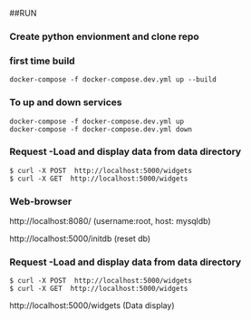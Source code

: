 ##RUN
### Create python envionment and clone repo

### first time build
    docker-compose -f docker-compose.dev.yml up --build

### To up and down services
    docker-compose -f docker-compose.dev.yml up
    docker-compose -f docker-compose.dev.yml down

### Request -Load and display data from data directory
    $ curl -X POST  http://localhost:5000/widgets
    $ curl -X GET  http://localhost:5000/widgets
    
### Web-browser 
http://localhost:8080/ (username:root, host: mysqldb)

http://localhost:5000/initdb (reset db)

### Request -Load and display data from data directory
    $ curl -X POST  http://localhost:5000/widgets
    $ curl -X GET  http://localhost:5000/widgets

http://localhost:5000/widgets (Data display)

